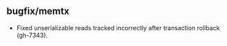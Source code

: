 ## bugfix/memtx

* Fixed unserializable reads tracked incorrectly after transaction rollback
  (gh-7343).
